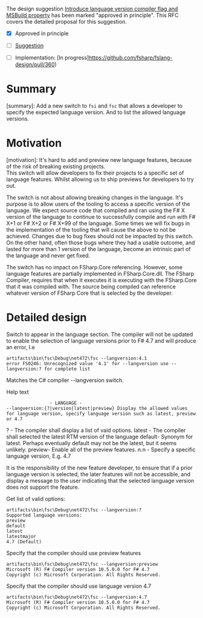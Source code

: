 
The design suggestion [Introduce language version compiler flag and MSBuild property](https://github.com/dotnet/fsharp/issues/5496) has been marked "approved in principle".
This RFC covers the detailed proposal for this suggestion.

* [x] Approved in principle
* [ ] [Suggestion](https://github.com/dotnet/fsharp/issues/5496)
* [ ] Implementation: [In progress]https://github.com/fsharp/fslang-design/pull/360)


# Summary
[summary]: Add a new switch to `fsi` and `fsc` that allows a developer to specify the expected language version.  And to list the allowed language versions.


# Motivation
[motivation]: It's hard to add and preview new language features, because of the risk of breaking existing projects.  
This switch will allow developers to fix their projects to a specific set of language features.
Whilst allowing us to ship previews for developers to try out.

The switch is not about allowing breaking changes in the language. It's purpose is to allow users of the tooling to access a specific version of the language.
We expect source code that compiled and ran using the F# X version of the language to continue to successfully compile and run with F# X+1 or F# X+2 or F# X+99 of the language.
Some times we will fix bugs in the implementation of the tooling that will cause the above to not be achieved. Changes due to bug fixes should not be impacted by this switch. On the other hand, often those bugs where they had a usable outcome, and lasted for more than 1 version of the language, become an intrinsic part of the language and never get fixed.

The switch has no impact on FSharp.Core referencing.  However, some language features are partially implemented in FSharp.Core.dll.  The FSharp Compiler, requires that when it executes it is executing with the FSharp.Core that it was compiled with.  The source being compiled can reference whatever version of FSharp Core that is selected by the developer.

# Detailed design
[design]: #detailed-design
Switch to appear in the language section.
The compiler will not be updated to enable the selection of language versions prior to F# 4.7 and will produce an error,
I.e
````
artifacts\bin\fsc\Debug\net472\fsc --langversion:4.1
error FS0246: Unrecognized value '4.1' for --langversion use --langversion:? for complete list
````
Matches the C# compiler --langversion switch.

Help text
````
                - LANGUAGE -
--langversion:{?|version|latest|preview} Display the allowed values for language version, specify language version such as latest, preview or 4.7
````
?      -  The compiler shall display a list of vaid options.
latest -  The compiler shall selected the latest RTM version of the language
default-  Synonym for latest.  Perhaps eventually default may not be the latest, but it seems unlikely.
preview-  Enable all of the preview features.
n.n    -  Specify a specific language version, E.g. 4.7

It is the responsibility of the new feature developer, to ensure that if a prior language version is selected, the later features 
will not be accessible, and display a message to the user indicating that the selected language version does not support the feature.

Get list of valid options:
````
artifacts\bin\fsc\Debug\net472\fsc --langversion:?
Supported language versions:
preview
default
latest
latestmajor
4.7 (Default)
````

Specify that the compiler should use preview features
````
artifacts\bin\fsc\Debug\net472\fsc --langversion:preview
Microsoft (R) F# Compiler version 10.5.0.0 for F# 4.7
Copyright (c) Microsoft Corporation. All Rights Reserved.
````

Specify that the compiler should use language version 4.7
````
artifacts\bin\fsc\Debug\net472\fsc --langversion:4.7
Microsoft (R) F# Compiler version 10.5.0.0 for F# 4.7
Copyright (c) Microsoft Corporation. All Rights Reserved.
`
